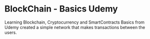 # BlockChain - Basics Udemy
Learning Blockchain, Cryptocurrency and SmartContracts Basics from Udemy created a simple network that makes transactions between the users.
